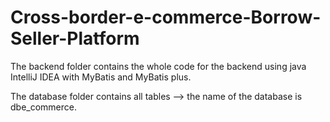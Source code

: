 # Cross-border-e-commerce-Borrow-Seller-Platform

The backend folder  contains the whole code for the backend using java IntelliJ IDEA with MyBatis and MyBatis plus.

The database folder contains all tables --> the name of the database is dbe_commerce.

